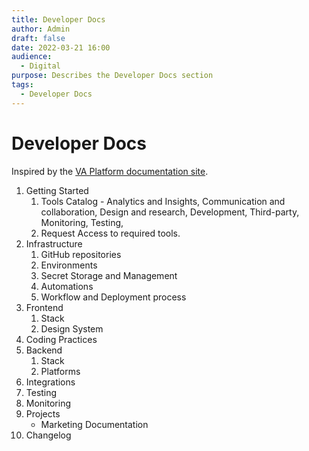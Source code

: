 ```yaml
---
title: Developer Docs
author: Admin
draft: false
date: 2022-03-21 16:00
audience:
  - Digital
purpose: Describes the Developer Docs section
tags:
  - Developer Docs
---
```

# Developer Docs

Inspired by the [VA Platform documentation site](https://depo-platform-documentation.scrollhelp.site/).

1. Getting Started
    1. Tools Catalog - Analytics and Insights, Communication and collaboration, Design and research, Development, Third-party, Monitoring, Testing, 
    2. Request Access to required tools.
2. Infrastructure
    1. GitHub repositories
    2. Environments
    3. Secret Storage and Management
    4. Automations
    5. Workflow and Deployment process
3. Frontend
    1. Stack
    2. Design System
4. Coding Practices
5. Backend
    1. Stack
    2. Platforms
6. Integrations
7. Testing
8. Monitoring
9. Projects
   - Marketing Documentation
10. Changelog